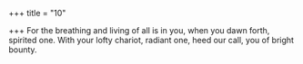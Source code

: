 +++
title = "10"

+++
For the breathing and living of all is in you, when you dawn forth,  spirited one.
With your lofty chariot, radiant one, heed our call, you of bright
bounty.